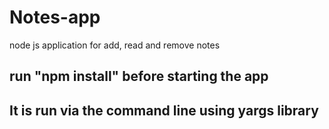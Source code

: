 # Notes-app
node js application for add, read and remove notes
## run "npm install" before starting the app
## It is run via the command line using yargs library
